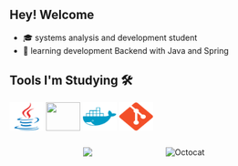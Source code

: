 

## Hey! Welcome

- :mortar_board: systems analysis and development student
- 🔭 learning development Backend with Java and Spring
<!--- 🌱 -->

 ## Tools I'm Studying :hammer_and_wrench:
 <div>
   <img align="center" height="50" width="60" src="https://raw.githubusercontent.com/devicons/devicon/master/icons/java/java-original.svg">
   <img align="center" height="50" width="60" src="https://cdn.jsdelivr.net/gh/devicons/devicon/icons/spring/spring-original-wordmark.svg" />
   <img align="center" height="50" width="60" src="https://raw.githubusercontent.com/devicons/devicon/master/icons/docker/docker-plain.svg">
   <img align="center" height="50" width="60" src="https://raw.githubusercontent.com/devicons/devicon/master/icons/git/git-plain.svg">
  

 <!--
   <img align="center" height="50" width="60" src="https://cdn.jsdelivr.net/gh/devicons/devicon/icons/go/go-original.svg" />
   <img align="center" height="50" width="60" src="https://cdn.jsdelivr.net/gh/devicons/devicon/icons/bash/bash-original.svg" />
   <img align="center" height="50" width="60" src="https://cdn.jsdelivr.net/gh/devicons/devicon/icons/jenkins/jenkins-original.svg" />
   <img align="center" height="50" width="60" src="https://cdn.jsdelivr.net/gh/devicons/devicon/icons/linux/linux-original.svg" />
   <img align="center" height="50" width="60" src="https://cdn.jsdelivr.net/gh/devicons/devicon/icons/vagrant/vagrant-original.svg" />
   <img align="center" height="50" width="60" src="https://cdn.jsdelivr.net/gh/devicons/devicon/icons/kotlin/kotlin-original-wordmark.svg" />
   <img align="center" height="50" width="60" src="https://cdn.jsdelivr.net/gh/devicons/devicon/icons/android/android-original.svg" />
   <img align="center" height="50" width="60" src="https://cdn.jsdelivr.net/gh/devicons/devicon/icons/firebase/firebase-plain-wordmark.svg" />
   -->
 </div>

##

<img src="https://github.com/fraancilene/fraancilene/blob/main/octocat.png" min-width="230px" max-width="230px" width="230px" align="right" alt="Octocat">
<h3 align="center">
 <!-- <img  src="https://github-readme-stats.vercel.app/api?username=fraancilene&show_icons=true&theme=dracula&include_all_commits=true&count_private=true alt="fraancilene" /> -->
 <img src="https://github-readme-stats.vercel.app/api/top-langs/?username=fraancilene&layout=compact&langs_count=7&theme=dracula"/>
</h3>

<!-- 
<div> 
  <a href = "mailto:francilenesilva.fps10@gmail.com"><img src="https://img.shields.io/badge/-Gmail-%23333?style=for-the-badge&logo=gmail&logoColor=white" target="_blank"></a>
  <a href="https://www.linkedin.com/in/francilene-silva/" target="_blank"><img src="https://img.shields.io/badge/-LinkedIn-%230077B5?style=for-the-badge&logo=linkedin&logoColor=white" target="_blank"></a> 
 
  <!--![Snake animation](https://github.com/massenandev/massenandev/blob/output/github-contribution-grid-snake.svg)
 
</div> 
-->
 



